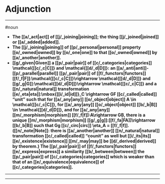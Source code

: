 # Adjunction
---
#noun
- **The [[a/_act|act]] of [[j/_joining|joining]]; the thing [[j/_joined|joined]] or [[a/_added|added]].**
- **The [[j/_joining|joining]] of [[p/_personal|personal]] property [[o/_owned|owned]] by [[o/_one|one]] to that [[o/_owned|owned]] by [[a/_another|another]].**
- **[[g/_given|Given]] a [[p/_pair|pair]] of [[c/_categories|categories]] \mathcal{[[c/_c|C]]} and \mathcal{[[d/_d|D]]}: an [[a/_anti|anti]]-[[p/_parallel|parallel]] [[p/_pair|pair]] of [[f/_functors|functors]] [[f/_f|F]]:\mathcal{[[c/_c|C]]}\rightarrow \mathcal{[[d/_d|D]]} and [[g/_g|G]]:\mathcal{[[d/_d|D]]}\rightarrow \mathcal{[[c/_c|C]]} and a [[n/_natural|natural]] transformation \[[e/_eta|eta]]:\mbox{[[i/_id|id]]}_C \rightarrow GF [[c/_called|called]] “unit” such that for [[a/_any|any]] [[o/_object|object]] A \in \mathcal{[[c/_c|C]]}, for [[a/_any|any]] [[o/_object|object]] [[b/_b|B]] \in \mathcal{[[d/_d|D]]}, and for [[a/_any|any]] [[m/_morphism|morphism]] [[f/_f|f]]:A\rightarrow GB, there is a unique [[m/_morphism|morphism]] [[g/_g|g]]:[[f/_fa|FA]]\rightarrow [[b/_b|B]] such that Gg \[[c/_circ|circ]] \eta_A = [[f/_f|f]]. ([[n/_note|Note]]: there is [[a/_another|another]] [[n/_natural|natural]] transformation [[c/_called|called]] “counit” as well but [[i/_its|its]] [[e/_existence|existence]] [[m/_may|may]] be [[d/_derived|derived]] by theorem.) The [[p/_pair|pair]] of [[f/_functors|functors]] [[e/_express|express]] a similarity [[b/_between|between]] the [[p/_pair|pair]] of [[c/_categories|categories]] which is weaker than that of an [[e/_equivalence|equivalence]] of [[c/_categories|categories]].**
---
---
